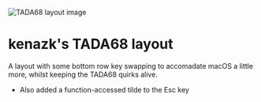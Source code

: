 ![TADA68 layout image](https://i.imgur.com/cV9niMC.jpg)

# kenazk's TADA68 layout

A layout with some bottom row key swapping to accomadate macOS a little more, whilst keeping the TADA68 quirks alive.
- Also added a function-accessed tilde to the Esc key

